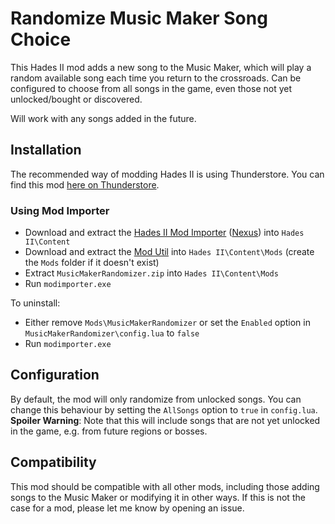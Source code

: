 # Randomize Music Maker Song Choice

This Hades II mod adds a new song to the Music Maker, which will play a random available song each time you return to the crossroads.
Can be configured to choose from all songs in the game, even those not yet unlocked/bought or discovered.

Will work with any songs added in the future.

## Installation

The recommended way of modding Hades II is using Thunderstore.
You can find this mod [here on Thunderstore](https://thunderstore.io/c/hades-ii/p/NikkelM/Randomize_Music_Maker_Song_Choice/).

### Using Mod Importer

- Download and extract the [Hades II Mod Importer](https://github.com/SGG-Modding/ModImporter/releases/latest) ([Nexus](https://www.nexusmods.com/hades2/mods/1)) into `Hades II\Content`
- Download and extract the [Mod Util](https://github.com/SGG-Modding/ModUtil/releases/latest) into `Hades II\Content\Mods` (create the `Mods` folder if it doesn't exist)
- Extract `MusicMakerRandomizer.zip` into `Hades II\Content\Mods`
- Run `modimporter.exe`

To uninstall:

- Either remove `Mods\MusicMakerRandomizer` or set the `Enabled` option in `MusicMakerRandomizer\config.lua` to `false`
- Run `modimporter.exe`

## Configuration

By default, the mod will only randomize from unlocked songs. You can change this behaviour by setting the `AllSongs` option to `true` in `config.lua`.
**Spoiler Warning**: Note that this will include songs that are not yet unlocked in the game, e.g. from future regions or bosses.

## Compatibility

This mod should be compatible with all other mods, including those adding songs to the Music Maker or modifying it in other ways.
If this is not the case for a mod, please let me know by opening an issue.
